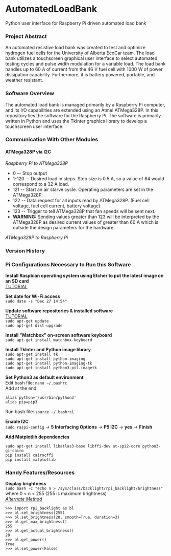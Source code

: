# AutomatedLoadBank
Python user interface for Raspberry Pi driven automated load bank

### Project Abstract
An automated resistive load bank was created to test and optimize hydrogen fuel cells for the University of Alberta EcoCar team. The load bank utilizes a touchscreen graphical user interface to select automated testing cycles and pulse width modulation for a variable load. The load bank handles up to 60 A of current from the 46 V fuel cell with 1000 W of power dissipation capability. Furthermore, it is battery powered, portable, and weather resistant.

### Software Overview
The automated load bank is managed primarily by a Raspberry Pi computer, and its I/O capabilities are extended using an Atmel ATMega328P. In this repository lies the software for the Raspberry Pi. The software is primarily written in Python and uses the TkInter graphics library to develop a touchscreen user interface.

### Communication With Other Modules
#### ATMega328P via I2C
*Raspberry Pi to ATMega328P*
* 0 -- Stop output
* 1-120 -- Desired load in steps. Step size is 0.5 A, so a value of 64 would correspond to a 32 A load.
* 121 -- Start an air starve cycle. Operating parameters are set in the ATMega328P.
* 122 -- Data request for all inputs read by ATMega328P. (Fuel cell voltage, fuel cell current, battery voltage)
* 123 -- Trigger to tell ATMega328P that fan speeds will be sent next.
* **WARNING:** Sending values greater than 123 will be interpreted by the ATMega328P as desired current values of greater than 60 A which is outside the design parameters for the hardware.

*ATMega328P to Raspberry Pi*


### Version History

### Pi Configurations Necessary to Run this Software
**Install Raspbian operating system using Etcher to put the latest image on an SD card**\
    [TUTORIAL](https://www.raspberrypi.org/documentation/installation/installing-images/)
    
**Set date for Wi-Fi access**\
  `sudo date -s "Dec 27 14:54"`
    
**Update software repositories & installed software**\
  [TUTORIAL](https://www.raspberrypi.org/documentation/raspbian/updating.md)\
  `sudo apt-get update`\
  `sudo apt-get dist-upgrade`
  
   
**Install "Matchbox" on-screen software keyboard**\
  `sudo apt-get install matchbox-keyboard`
    
**Install TkInter and Python image library**\
`sudo apt-get install tk`\
`sudo apt-get install python-imaging`\
`sudo apt-get install python-imaging-tk`\
`sudo apt-get install python3-pil.imagetk`

**Set Python3 as default environment**\
Edit bash file: `nano ~/.bashrc`\
Add at the end:
```
alias python='/usr/bin/python3'
alias pip=pip3
```
Run bash file: `source ~/.bashrc`\

**Enable I2C**\
`sudo raspi-config` -> **5 Interfacing Options** -> **P5 I2C** -> **yes** -> **Finish**

**Add Matplotlib dependencies**
```
sudo apt-get install libatlas3-base libffi-dev at-spi2-core python3-gi-cairo
pip install cairocffi
pip install matplotlib
```

### Handy Features/Resources
**Display brightness**\
`sudo bash -c "echo n > /sys/class/backlight/rpi_backlight/brightness"`\
where 0 < n < 255 (255 is maximum brightness)\
[*Alternate Method*](https://raspberrypi.stackexchange.com/questions/46225/adjusting-the-brightness-of-the-official-touchscreen-display)
```
>>> import rpi_backlight as bl
>>> bl.set_brightness(255)
>>> bl.set_brightness(20, smooth=True, duration=3)
>>> bl.get_max_brightness()
255
>>> bl.get_actual_brightness()
20
>>> bl.get_power()
True
>>> bl.set_power(False)
```
